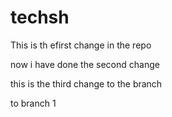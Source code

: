 # techsh

This is th efirst change in the repo

now i have done the second change

this is the third change to the branch

to branch 1
